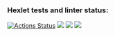 ### Hexlet tests and linter status:
[![Actions Status](https://github.com/AleksandrKosmylev/python-project-lvl2/workflows/hexlet-check/badge.svg)](https://github.com/AleksandrKosmylev/python-project-lvl2/actions)
<a href="https://codeclimate.com/github/AleksandrKosmylev/python-project-lvl2/maintainability"><img src="https://api.codeclimate.com/v1/badges/704e005c09d2fde798db/maintainability" /></a>
<a href="https://codeclimate.com/github/AleksandrKosmylev/python-project-lvl2/test_coverage"><img src="https://api.codeclimate.com/v1/badges/704e005c09d2fde798db/test_coverage" /></a>
<a href="https://asciinema.org/a/rdIHqnUQsPjCZTM37JDj0lFMN" target="_blank"><img src="https://asciinema.org/a/rdIHqnUQsPjCZTM37JDj0lFMN.svg" /></a>